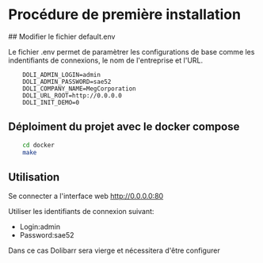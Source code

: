 # Procédure de première installation

## Modifier le fichier default.env

Le fichier .env permet de paramètrer les configurations de base comme les indentifiants de connexions, le nom de l'entreprise et l'URL.
```
    DOLI_ADMIN_LOGIN=admin
    DOLI_ADMIN_PASSWORD=sae52
    DOLI_COMPANY_NAME=MegCorporation
    DOLI_URL_ROOT=http://0.0.0.0
    DOLI_INIT_DEMO=0
```

## Déploiment du projet avec le docker compose

```bash
    cd docker
    make
```

## Utilisation

Se connecter a l'interface web http://0.0.0.0:80

Utiliser les identifiants de connexion suivant:

- Login:admin
- Password:sae52

Dans ce cas Dolibarr sera vierge et nécessitera d'être configurer


